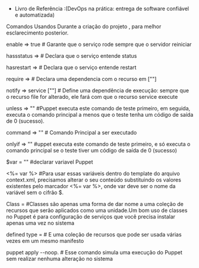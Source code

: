 
* Livro de Referência :(DevOps na prática: entrega de software confiável e automatizada)


Comandos Usandos Durante a criação do projeto , para melhor esclarecimento posterior.

<p>enable => true # Garante que o serviço rode sempre que o servidor reiniciar
<p>hassstatus => # Declara que o serviço entende status
<p>hasrestart => # Declara que o serviço entende restart
<p>require => # Declara uma dependencia com o recurso em [""]
<p>notify => service [""] # Define uma dependência de execução: sempre que
o recurso file for alterado, ele fará com que o recurso service execute 
<p>unless => ""  #Puppet executa este comando de teste primeiro, em seguida, executa o comando principal a menos que o teste tenha um código de saída de 0 (sucesso). 
<p>command => "" # Comando Principal a ser executado
<p>onlyif => "" #uppet executa este comando de teste primeiro, e só executa o comando principal se o teste tiver um código de saída de 0 (sucesso)
<p>$var = "" #declarar variavel Puppet
<p><%= var %> #Para usar essas variáveis dentro do template do 
arquivo context.xml, precisamos alterar o seu conteúdo substituindo
os valores existentes pelo marcador <%= var %>, onde var deve ser
o nome da variável sem o cifrão $.
<p>Class = #Classes são apenas uma
forma de dar nome a uma coleção de recursos que serão aplicados como uma
unidade.Um bom uso de classes no Puppet é para configuração de serviços que
você precisa instalar apenas uma vez no sistema
<p>defined type =  # E uma coleção de recursos que pode
ser usada várias vezes em um mesmo manifesto
<p>puppet apply --noop. # Esse comando simula uma execução do Puppet sem realizar
nenhuma alteração no sistema



